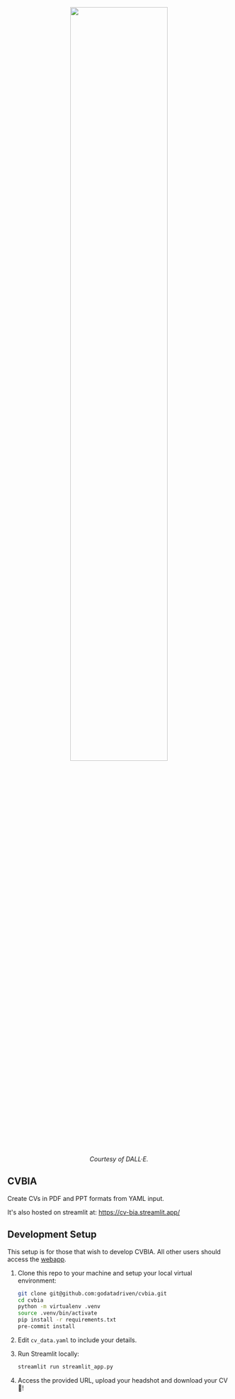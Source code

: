 <p align="center">
    <img align="center" src="./images/repo_image.png" width="66%">
</p>
<div align="center">
    <font><em>Courtesy of DALL·E.</em></font>
</div>

## CVBIA

Create CVs in PDF and PPT formats from YAML input.

It's also hosted on streamlit at:
https://cv-bia.streamlit.app/

## Development Setup

This setup is for those that wish to develop CVBIA. All other users should access the [webapp](https://cv-bia.streamlit.app/).

1. Clone this repo to your machine and setup your local virtual environment:

    ```bash
    git clone git@github.com:godatadriven/cvbia.git
    cd cvbia
    python -m virtualenv .venv
    source .venv/bin/activate
    pip install -r requirements.txt
    pre-commit install
    ```

1. Edit `cv_data.yaml` to include your details.

1. Run Streamlit locally:

    ```bash
    streamlit run streamlit_app.py
    ```

1. Access the provided URL, upload your headshot and download your CV 🎉!

